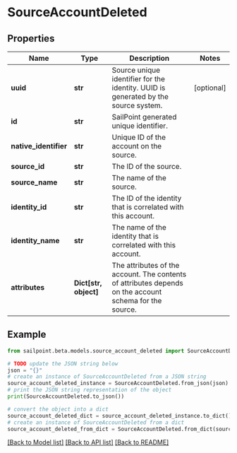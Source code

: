 # SourceAccountDeleted


## Properties

Name | Type | Description | Notes
------------ | ------------- | ------------- | -------------
**uuid** | **str** | Source unique identifier for the identity. UUID is generated by the source system. | [optional] 
**id** | **str** | SailPoint generated unique identifier. | 
**native_identifier** | **str** | Unique ID of the account on the source. | 
**source_id** | **str** | The ID of the source. | 
**source_name** | **str** | The name of the source. | 
**identity_id** | **str** | The ID of the identity that is correlated with this account. | 
**identity_name** | **str** | The name of the identity that is correlated with this account. | 
**attributes** | **Dict[str, object]** | The attributes of the account. The contents of attributes depends on the account schema for the source. | 

## Example

```python
from sailpoint.beta.models.source_account_deleted import SourceAccountDeleted

# TODO update the JSON string below
json = "{}"
# create an instance of SourceAccountDeleted from a JSON string
source_account_deleted_instance = SourceAccountDeleted.from_json(json)
# print the JSON string representation of the object
print(SourceAccountDeleted.to_json())

# convert the object into a dict
source_account_deleted_dict = source_account_deleted_instance.to_dict()
# create an instance of SourceAccountDeleted from a dict
source_account_deleted_from_dict = SourceAccountDeleted.from_dict(source_account_deleted_dict)
```
[[Back to Model list]](../README.md#documentation-for-models) [[Back to API list]](../README.md#documentation-for-api-endpoints) [[Back to README]](../README.md)


